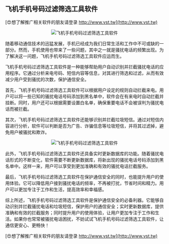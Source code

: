 ## **飞机手机号码过滤筛选工具软件**

[😍想了解推广相关软件的朋友请登录 http://www.vst.tw](http://www.vst.tw)

 <center><img src="https://vst.tw/MP4/tuiguang/png/8.png" alt="飞机手机号码过滤筛选工具软件"></center>

随着移动通信技术的迅猛发展，手机已经成为我们日常生活和工作中不可或缺的一部分。然而，手机使用也带来了一些问题，其中之一就是骚扰电话的频繁出现。为了解决这一问题，飞机手机号码过滤筛选工具软件应运而生。

飞机手机号码过滤筛选工具软件是一种能够帮助用户自动识别并拦截骚扰电话的应用程序。它通过分析来电号码、短信内容等信息，对其进行筛选和过滤，从而有效减少用户受到骚扰的次数，保护通信安全。

首先，飞机手机号码过滤筛选工具软件可以根据用户设定的规则自动拦截来电。用户可以将一些已知的骚扰电话号码添加到黑名单中，软件会在有来电时自动拦截并挂断。同时，用户还可以根据需要设置白名单，确保重要电话不会被误判为骚扰电话而被拦截。

其次，飞机手机号码过滤筛选工具软件还能够识别并拦截垃圾短信。通过对短信内容进行分析，软件可以判断是否为广告、诈骗信息等垃圾短信，并将其过滤掉，避免用户被骚扰和欺诈。

 <center><img src="https://vst.tw/MP4/tuiguang/png/6.png" alt="飞机手机号码过滤筛选工具软件"></center>

此外，飞机手机号码过滤筛选工具软件还具备实时更新数据库的功能。随着骚扰电话形式的不断变化，软件需要不断更新数据库，将新出现的骚扰电话号码添加到黑名单中。这样一来，用户可以享受到更加准确和有效的骚扰电话拦截服务。

最后，飞机手机号码过滤筛选工具软件在保护通信安全的同时，也能提升用户的使用体验。它可以降低用户接到骚扰电话的频率，不再被打扰，节省时间和精力。用户可以更加专注于工作和生活，提高效率和幸福感。

综上所述，飞机手机号码过滤筛选工具软件是保护通信安全的必备利器。它能够自动识别并拦截骚扰电话和垃圾短信，保护用户的通信安全；实时更新数据库，提供准确和有效的拦截服务；同时提升用户的使用体验，让用户更加专注于工作和生活。如果你也常常被骚扰电话困扰，不妨试试飞机手机号码过滤筛选工具软件，让通信更安心、更畅快！

[😍想了解推广相关软件的朋友请登录 http://www.vst.tw](http://www.vst.tw)



